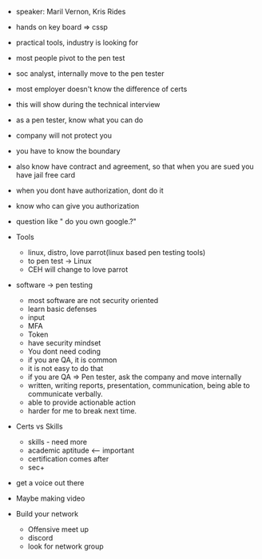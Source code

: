 - speaker: Maril Vernon, Kris Rides

- hands on key board => cssp

- practical tools, industry is looking for

- most people pivot to the pen test
- soc analyst, internally move to the pen tester
- most employer doesn't know the difference of certs
- this will show during the technical interview

- as a pen tester, know what you can do 
- company will not protect you 
- you have to know the boundary
- also know have contract and agreement, so that when you are sued you have jail free card
- when you dont have authorization, dont do it
- know who can give you authorization
- question like " do you own google.?"

- Tools
	- linux, distro, love parrot(linux based pen testing tools)
	- to pen test -> Linux
	- CEH will change to love parrot
- software -> pen testing
	- most software are not security oriented
	- learn basic defenses
	- input 
	- MFA
	- Token
	- have security mindset
	- You dont need coding
	- if you are QA, it is common 
	- it is not easy to do that
	- if you are QA => Pen tester, ask the company and move internally
	- written, writing reports, presentation, communication, being able to communicate verbally.
	- able to provide actionable action
    - harder for me to break next time.
- Certs vs Skills 
    - skills - need more
    - academic aptitude <-- important
    - certification comes after
    - sec+
- get a voice out there
- Maybe making video
- Build your network
    - Offensive meet up
    - discord
    - look for network group
    